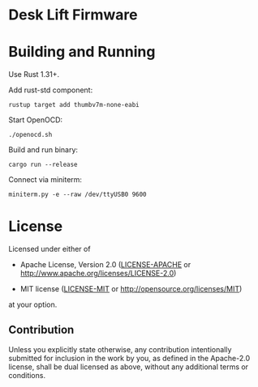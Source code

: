 # Desk Lift Firmware

# Building and Running

Use Rust 1.31+.

Add rust-std component:

    rustup target add thumbv7m-none-eabi

Start OpenOCD:

    ./openocd.sh

Build and run binary:

    cargo run --release

Connect via miniterm:

    miniterm.py -e --raw /dev/ttyUSB0 9600

# License

Licensed under either of

- Apache License, Version 2.0 ([LICENSE-APACHE](LICENSE-APACHE) or
  http://www.apache.org/licenses/LICENSE-2.0)

- MIT license ([LICENSE-MIT](LICENSE-MIT) or http://opensource.org/licenses/MIT)

at your option.

## Contribution

Unless you explicitly state otherwise, any contribution intentionally submitted
for inclusion in the work by you, as defined in the Apache-2.0 license, shall be
dual licensed as above, without any additional terms or conditions.
